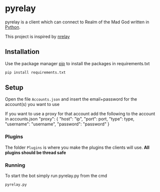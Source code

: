 # pyrelay

pyrelay is a client which can connect to Realm of the Mad God written in [Python](https://www.python.org/).

This project is inspired by [nrelay](https://github.com/thomas-crane/nrelay)

## Installation

Use the package manager [pip](https://pip.pypa.io/en/stable/) to install the packages in requirements.txt

```bash
pip install requirements.txt
```

## Setup

Open the file `Accounts.json` and insert the email+password for the account(s) you want to use

If you want to use a proxy for that account add the following to the account in accounts.json
"proxy": {
	"host": "ip",
	"port": port,
	"type": type,
	"username": "username",
	"password": "password"
}

### Plugins

The folder `Plugins` is where you make the plugins the clients will use. **All plugins should be thread safe**

### Running

To start the bot simply run pyrelay.py from the cmd

```bash
pyrelay.py
```